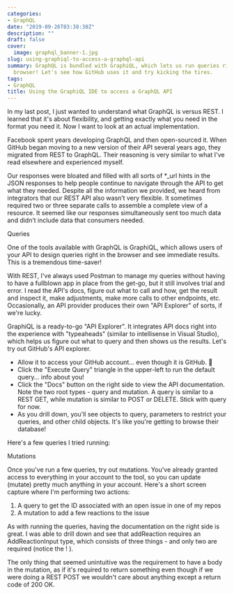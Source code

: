 ```yaml
---
categories:
- GraphQL
date: "2019-09-26T03:38:30Z"
description: ""
draft: false
cover:
  image: graphql_banner-1.jpg
slug: using-graphiql-to-access-a-graphql-api
summary: GraphQL is bundled with GraphiQL, which lets us run queries right in the
  browser! Let's see how GitHub uses it and try kicking the tires.
tags:
- GraphQL
title: Using the GraphiQL IDE to access a GraphQL API
---
```



In my last post, I just wanted to understand what GraphQL is versus REST. I learned that it's about flexibility, and getting exactly what you need in the format you need it. Now I want to look at an actual implementation.

Facebook spent years developing GraphQL and then open-sourced it. When GitHub began moving to a new version of their API several years ago, they migrated from REST to GraphQL. Their reasoning is very similar to what I've read elsewhere and experienced myself.

Our responses were bloated and filled with all sorts of *_url hints in the JSON responses to help people continue to navigate through the API to get what they needed. Despite all the information we provided, we heard from integrators that our REST API also wasn’t very flexible. It sometimes required two or three separate calls to assemble a complete view of a resource. It seemed like our responses simultaneously sent too much data and didn’t include data that consumers needed.


Queries

One of the tools available with GraphQL is GraphiQL, which allows users of your API to design queries right in the browser and see immediate results. This is a tremendous time-saver!

With REST, I've always used Postman to manage my queries without having to have a fullblown app in place from the get-go, but it still involves trial and error. I read the API's docs, figure out what to call and how, get the result and inspect it, make adjustments, make more calls to other endpoints, etc. Occasionally, an API provider produces their own "API Explorer" of sorts, if we're lucky.

GraphiQL is a ready-to-go "API Explorer". It integrates API docs right into the experience with "typeaheads" (similar to intellisense in Visual Studio), which helps us figure out what to query and then shows us the results. Let's try out GitHub's API explorer.

 * Allow it to access your GitHub account... even though it is GitHub. 🤨
 * Click the "Execute Query" triangle in the upper-left to run the default query... info about you!
 * Click the "Docs" button on the right side to view the API documentation. Note the two root types - query and mutation. A query is similar to a REST GET, while mutation is similar to POST or DELETE. Stick with query for now.
 * As you drill down, you'll see objects to query, parameters to restrict your queries, and other child objects. It's like you're getting to browse their database!

Here's a few queries I tried running:


Mutations

Once you've run a few queries, try out mutations. You've already granted access to everything in your account to the tool, so you can update (mutate) pretty much anything in your account. Here's a short screen capture where I'm performing two actions:

 1. A query to get the ID associated with an open issue in one of my repos
 2. A mutation to add a few reactions to the issue

As with running the queries, having the documentation on the right side is great. I was able to drill down and see that addReaction requires an AddReactionInput type, which consists of three things - and only two are required (notice the ! ).

The only thing that seemed unintuitive was the requirement to have a body in the mutation, as if it's required to return something even though if we were doing a REST POST we wouldn't care about anything except a return code of 200 OK.
